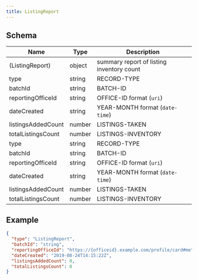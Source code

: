```yaml
---
title: ListingReport
---
```

## Schema

| Name | Type | Description |
|---|---|---|
| (ListingReport) | object | summary report of listing inventory count |
| type | string | RECORD-TYPE |
| batchId | string | BATCH-ID |
| reportingOfficeId | string | OFFICE-ID <span class='constraints'>format (`uri`)</span> |
| dateCreated | string | YEAR-MONTH <span class='constraints'>format (`date-time`)</span> |
| listingsAddedCount | number | LISTINGS-TAKEN |
| totalListingsCount | number | LISTINGS-INVENTORY |
| type | string | RECORD-TYPE |
| batchId | string | BATCH-ID |
| reportingOfficeId | string | OFFICE-ID <span class='constraints'>format (`uri`)</span> |
| dateCreated | string | YEAR-MONTH <span class='constraints'>format (`date-time`)</span> |
| listingsAddedCount | number | LISTINGS-TAKEN |
| totalListingsCount | number | LISTINGS-INVENTORY |

## Example



```json
{
  "type": "ListingReport",
  "batchId": "string",
  "reportingOfficeId": "https://{officeid}.example.com/profile/card#me",
  "dateCreated": "2019-08-24T14:15:22Z",
  "listingsAddedCount": 0,
  "totalListingsCount": 0
}
```
